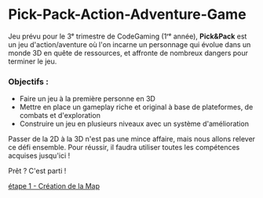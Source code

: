 # Pick-Pack-Action-Adventure-Game

Jeu prévu pour le 3ᵉ trimestre de CodeGaming (1ʳᵉ année), **Pick&Pack** est un jeu d'action/aventure où l'on incarne un personnage qui évolue dans un monde 3D en quête de ressources, et affronte de nombreux dangers pour terminer le jeu.

### Objectifs :
- Faire un jeu à la première personne en 3D  
- Mettre en place un gameplay riche et original à base de plateformes, de combats et d'exploration  
- Construire un jeu en plusieurs niveaux avec un système d'amélioration

Passer de la 2D à la 3D n'est pas une mince affaire, mais nous allons relever ce défi ensemble. Pour réussir, il faudra utiliser toutes les compétences acquises jusqu'ici !

Prêt ? C'est parti !

[étape 1 - Création de la Map]()
